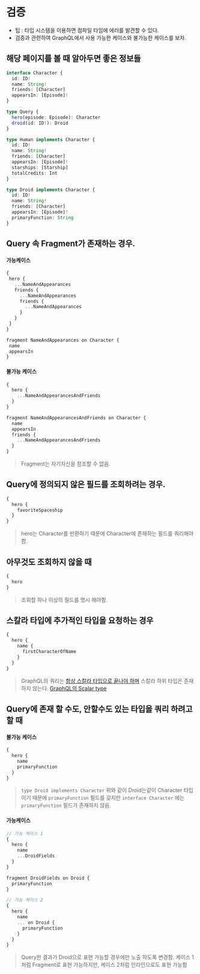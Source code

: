 # 검증
 - 팁 : 타입 시스템을 이용하면 컴파일 타임에 에러를 발견할 수 있다. 
 - 검증과 관련하여 GraphQL에서 사용 가능한 케이스와 불가능한 케이스를 보자.


## 해당 페이지를 볼 때 알아두면 좋은 정보들

```typescript
interface Character {
  id: ID!
  name: String!
  friends: [Character]
  appearsIn: [Episode]!
}

type Query {
  hero(episode: Episode): Character
  droid(id: ID!): Droid
}

type Human implements Character {
  id: ID!
  name: String!
  friends: [Character]
  appearsIn: [Episode]!
  starships: [Starship]
  totalCredits: Int
}

type Droid implements Character {
  id: ID!
  name: String!
  friends: [Character]
  appearsIn: [Episode]!
  primaryFunction: String
}
```



## Query 속 Fragment가 존재하는 경우.
#### 가능케이스
 ```javascript
{
  hero {
    ...NameAndAppearances
    friends {
      ...NameAndAppearances
      friends {
        ...NameAndAppearances
      }
    }
  }
}

fragment NameAndAppearances on Character {
  name
  appearsIn
}
```

#### 불가능 케이스 

```javascript
{
  hero {
    ...NameAndAppearancesAndFriends
  }
}

fragment NameAndAppearancesAndFriends on Character {
  name
  appearsIn
  friends {
    ...NameAndAppearancesAndFriends
  }
}
```
> Fragment는 자기자신을 참조할 수 없음.

## Query에 정의되지 않은 필드를 조회하려는 경우.
```javascript
{
  hero {
    favoriteSpaceship
  }
}
```
> hero는 Character를 반환하기 때문에 Character에 존재하는 필드를 쿼리해야함.

## 아무것도 조회하지 않을 때
```javascript
{
  hero
}
```
> 조회할 하나 이상의 필드를 명시 해야함.

##  스칼라 타입에 추가적인 타입을 요청하는 경우
```javascript
{
  hero {
    name {
      firstCharacterOfName
    }
  }
}
```
> GraphQL의 쿼리는 [항상 스칼라 타입으로 끝나야 하며](https://graphql-kr.github.io/learn/execution/#r101)
> 스칼라 하위 타입은 존재하지 않는다.
> [GraphQL의 Scalar type](https://graphql-kr.github.io/learn/schema/#r103)

## Query에 존재 할 수도, 안할수도 있는 타입을 쿼리 하려고 할 때
#### 불가능 케이스
```javascript
{
  hero {
    name
    primaryFunction
  }
}
```
> `type Droid implements Character`
> 위와 같이 Droid는같이 Character 타입이기 때문에 `primaryFunction` 필드를 갖지만
> `interface Character` 에는 `primaryFunction` 필드가 존재하지 않음.

#### 가능케이스
```javascript
// 가능 케이스 1
{
  hero {
    name
    ...DroidFields
  }
}

fragment DroidFields on Droid {
  primaryFunction
}

// 가능 케이스 2
{
  hero {
    name
    ... on Droid {
      primaryFunction
    }
  }
}
```
> Query한 결과가 Droid으로 표현 가능할 경우에만 노출 하도록 변경함.
> 케이스 1처럼 Fragment로 표현 가능하지만,
> 케이스 2처럼 인라인으로도 표현 가능함